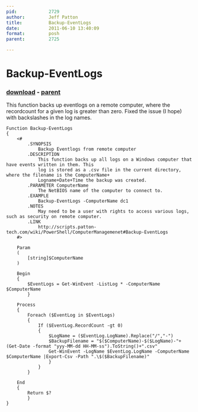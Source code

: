 ```yaml
---
pid:            2729
author:         Jeff Patton
title:          Backup-EventLogs
date:           2011-06-10 13:40:09
format:         posh
parent:         2725

---
```


# Backup-EventLogs

### [download](//scripts/2729.ps1) - [parent](//scripts/2725.md)

This function backs up eventlogs on a remote computer, where the recordcount for a given log is greater than zero.
Fixed the issue (I hope) with backslashes in the log names.

```posh
Function Backup-EventLogs
{
    <#
        .SYNOPSIS
            Backup Eventlogs from remote computer
        .DESCRIPTION
            This function backs up all logs on a Windows computer that have events written in them. This
            log is stored as a .csv file in the current directory, where the filename is the ComputerName+
            Logname+Date+Time the backup was created.
        .PARAMETER ComputerName
            The NetBIOS name of the computer to connect to.
        .EXAMPLE
            Backup-EventLogs -ComputerName dc1
        .NOTES
            May need to be a user with rights to access various logs, such as security on remote computer.
        .LINK
            http://scripts.patton-tech.com/wiki/PowerShell/ComputerManagemenet#Backup-EventLogs
    #>
    
    Param
    (
        [string]$ComputerName
    )
    
    Begin
    {
        $EventLogs = Get-WinEvent -ListLog * -ComputerName $ComputerName
        }

    Process
    {
        Foreach ($EventLog in $EventLogs)
        {
            If ($EventLog.RecordCount -gt 0)
            {
                $LogName = ($EventLog.LogName).Replace("/","-")
                $BackupFilename = "$($ComputerName)-$($LogName)-"+(Get-Date -format "yyy-MM-dd HH-MM-ss").ToString()+".csv"
                Get-WinEvent -LogName $EventLog.LogName -ComputerName $ComputerName |Export-Csv -Path ".\$($BackupFilename)"
                }
            }
        }

    End
    {
        Return $?
        }
}
```
